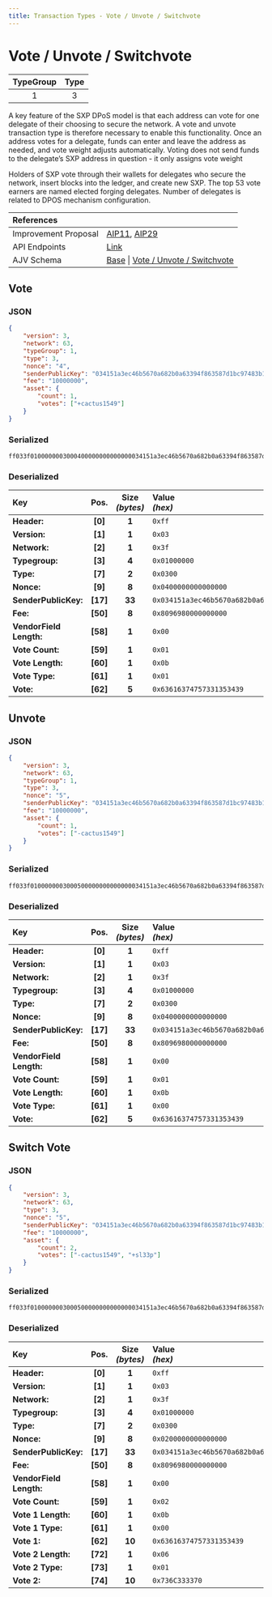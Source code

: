 ```yaml
---
title: Transaction Types - Vote / Unvote / Switchvote
---
```


# Vote / Unvote / Switchvote

| TypeGroup | Type  |
| :-------: | :---: |
|     1     |   3   |

A key feature of the SXP DPoS model is that each address can vote for one delegate of their choosing to secure the network. A vote and unvote transaction type is therefore necessary to enable this functionality. Once an address votes for a delegate, funds can enter and leave the address as needed, and vote weight adjusts automatically. Voting does not send funds to the delegate’s SXP address in question - it only assigns vote weight

Holders of SXP vote through their wallets for delegates who secure the network, insert blocks into the ledger, and create new SXP. The top 53 vote earners are named elected forging delegates. Number of delegates is related to DPOS mechanism configuration.

| References           |                                                                                                                                                                                                                                                                |
| :------------------- | :------------------------------------------------------------------------------------------------------------------------------------------------------------------------------------------------------------------------------------------------------------- |
| Improvement Proposal | [AIP11](https://github.com/ArkEcosystem/AIPs/blob/master/AIPS/aip-11.md), [AIP29](https://github.com/ArkEcosystem/AIPs/blob/master/AIPS/aip-29.md)                                                                                                             |
| API Endpoints        | [Link](/docs/api/public-rest-api/endpoints/transactions)                                                                                                                                                                                                       |
| AJV Schema           | [Base](https://github.com/Solar-network/core/blob/main/packages/crypto/src/transactions/types/schemas.ts#L17-L46) \| [Vote / Unvote / Switchvote](https://github.com/Solar-network/core/blob/main/packages/crypto/src/transactions/types/schemas.ts#L126-L148) |

## Vote

### JSON

```json
{
    "version": 3,
    "network": 63,
    "typeGroup": 1,
    "type": 3,
    "nonce": "4",
    "senderPublicKey": "034151a3ec46b5670a682b0a63394f863587d1bc97483b1b6c70eb58e7f0aed192",
    "fee": "10000000",
    "asset": {
        "count": 1,
        "votes": ["+cactus1549"]
    }
}
```

### Serialized

```shell
ff033f0100000003000400000000000000034151a3ec46b5670a682b0a63394f863587d1bc97483b1b6c70eb58e7f0aed192809698000000000000010b0163616374757331353439
```

### Deserialized

| Key                     |   Pos.   | Size<br/>_(bytes)_ | Value<br/>_(hex)_                                                      |
| :---------------------- | :------: | :----------------: | :--------------------------------------------------------------------- |
| **Header:**             | **[0]**  |       **1**        | `0xff`                                                                 |
| **Version:**            | **[1]**  |       **1**        | `0x03`                                                                 |
| **Network:**            | **[2]**  |       **1**        | `0x3f`                                                                 |
| **Typegroup:**          | **[3]**  |       **4**        | `0x01000000`                                                           |
| **Type:**               | **[7]**  |       **2**        | `0x0300`                                                               |
| **Nonce:**              | **[9]**  |       **8**        | `0x0400000000000000`                                                   |
| **SenderPublicKey:**    | **[17]** |       **33**       | `0x034151a3ec46b5670a682b0a63394f863587d1bc97483b1b6c70eb58e7f0aed192` |
| **Fee:**                | **[50]** |       **8**        | `0x8096980000000000`                                                   |
| **VendorField Length:** | **[58]** |       **1**        | `0x00`                                                                 |
| **Vote Count:**         | **[59]** |       **1**        | `0x01`                                                                 |
| **Vote Length:**        | **[60]** |       **1**        | `0x0b`                                                                 |
| **Vote Type:**          | **[61]** |       **1**        | `0x01`                                                                 |
| **Vote:**               | **[62]** |       **5**        | `0x63616374757331353439`                                               |

## Unvote

### JSON

```json
{
    "version": 3,
    "network": 63,
    "typeGroup": 1,
    "type": 3,
    "nonce": "5",
    "senderPublicKey": "034151a3ec46b5670a682b0a63394f863587d1bc97483b1b6c70eb58e7f0aed192",
    "fee": "10000000",
    "asset": {
        "count": 1,
        "votes": ["-cactus1549"]
    }
}
```

### Serialized

```shell
ff033f0100000003000500000000000000034151a3ec46b5670a682b0a63394f863587d1bc97483b1b6c70eb58e7f0aed192809698000000000000010b0063616374757331353439
```

### Deserialized

| Key                     |   Pos.   | Size<br/>_(bytes)_ | Value<br/>_(hex)_                                                      |
| :---------------------- | :------: | :----------------: | :--------------------------------------------------------------------- |
| **Header:**             | **[0]**  |       **1**        | `0xff`                                                                 |
| **Version:**            | **[1]**  |       **1**        | `0x03`                                                                 |
| **Network:**            | **[2]**  |       **1**        | `0x3f`                                                                 |
| **Typegroup:**          | **[3]**  |       **4**        | `0x01000000`                                                           |
| **Type:**               | **[7]**  |       **2**        | `0x0300`                                                               |
| **Nonce:**              | **[9]**  |       **8**        | `0x0400000000000000`                                                   |
| **SenderPublicKey:**    | **[17]** |       **33**       | `0x034151a3ec46b5670a682b0a63394f863587d1bc97483b1b6c70eb58e7f0aed192` |
| **Fee:**                | **[50]** |       **8**        | `0x8096980000000000`                                                   |
| **VendorField Length:** | **[58]** |       **1**        | `0x00`                                                                 |
| **Vote Count:**         | **[59]** |       **1**        | `0x01`                                                                 |
| **Vote Length:**        | **[60]** |       **1**        | `0x0b`                                                                 |
| **Vote Type:**          | **[61]** |       **1**        | `0x00`                                                                 |
| **Vote:**               | **[62]** |       **5**        | `0x63616374757331353439`                                               |

## Switch Vote

### JSON

```json
{
    "version": 3,
    "network": 63,
    "type": 3,
    "nonce": "5",
    "senderPublicKey": "034151a3ec46b5670a682b0a63394f863587d1bc97483b1b6c70eb58e7f0aed192",
    "fee": "10000000",
    "asset": {
        "count": 2,
        "votes": ["-cactus1549", "+sl33p"]
    }
}
```

### Serialized

```shell
ff033f0100000003000500000000000000034151a3ec46b5670a682b0a63394f863587d1bc97483b1b6c70eb58e7f0aed192809698000000000000020b00636163747573313534390601736c333370
```

### Deserialized

| Key                     |   Pos.   | Size<br/>_(bytes)_ | Value<br/>_(hex)_                                                      |
| :---------------------- | :------: | :----------------: | :--------------------------------------------------------------------- |
| **Header:**             | **[0]**  |       **1**        | `0xff`                                                                 |
| **Version:**            | **[1]**  |       **1**        | `0x03`                                                                 |
| **Network:**            | **[2]**  |       **1**        | `0x3f`                                                                 |
| **Typegroup:**          | **[3]**  |       **4**        | `0x01000000`                                                           |
| **Type:**               | **[7]**  |       **2**        | `0x0300`                                                               |
| **Nonce:**              | **[9]**  |       **8**        | `0x0200000000000000`                                                   |
| **SenderPublicKey:**    | **[17]** |       **33**       | `0x034151a3ec46b5670a682b0a63394f863587d1bc97483b1b6c70eb58e7f0aed192` |
| **Fee:**                | **[50]** |       **8**        | `0x8096980000000000`                                                   |
| **VendorField Length:** | **[58]** |       **1**        | `0x00`                                                                 |
| **Vote Count:**         | **[59]** |       **1**        | `0x02`                                                                 |
| **Vote 1 Length:**      | **[60]** |       **1**        | `0x0b`                                                                 |
| **Vote 1 Type:**        | **[61]** |       **1**        | `0x00`                                                                 |
| **Vote 1:**             | **[62]** |       **10**       | `0x63616374757331353439`                                               |
| **Vote 2 Length:**      | **[72]** |       **1**        | `0x06`                                                                 |
| **Vote 2 Type:**        | **[73]** |       **1**        | `0x01`                                                                 |
| **Vote 2:**             | **[74]** |       **10**       | `0x736C333370`                                                         |
